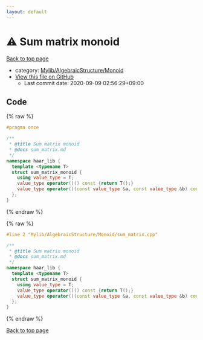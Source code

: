 ```yaml
---
layout: default
---
```


<!-- mathjax config similar to math.stackexchange -->
<script type="text/javascript" async
  src="https://cdnjs.cloudflare.com/ajax/libs/mathjax/2.7.5/MathJax.js?config=TeX-MML-AM_CHTML">
</script>
<script type="text/x-mathjax-config">
  MathJax.Hub.Config({
    TeX: { equationNumbers: { autoNumber: "AMS" }},
    tex2jax: {
      inlineMath: [ ['$','$'] ],
      processEscapes: true
    },
    "HTML-CSS": { matchFontHeight: false },
    displayAlign: "left",
    displayIndent: "2em"
  });
</script>

<script type="text/javascript" src="https://cdnjs.cloudflare.com/ajax/libs/jquery/3.4.1/jquery.min.js"></script>
<script src="https://cdn.jsdelivr.net/npm/jquery-balloon-js@1.1.2/jquery.balloon.min.js" integrity="sha256-ZEYs9VrgAeNuPvs15E39OsyOJaIkXEEt10fzxJ20+2I=" crossorigin="anonymous"></script>
<script type="text/javascript" src="../../../../assets/js/copy-button.js"></script>
<link rel="stylesheet" href="../../../../assets/css/copy-button.css" />


# :warning: Sum matrix monoid

<a href="../../../../index.html">Back to top page</a>

* category: <a href="../../../../index.html#b9ce8b1117f3871719e4d3859e7574c9">Mylib/AlgebraicStructure/Monoid</a>
* <a href="{{ site.github.repository_url }}/blob/master/Mylib/AlgebraicStructure/Monoid/sum_matrix.cpp">View this file on GitHub</a>
    - Last commit date: 2020-09-09 02:56:29+09:00




## Code

<a id="unbundled"></a>
{% raw %}
```cpp
#pragma once

/**
 * @title Sum matrix monoid
 * @docs sum_matrix.md
 */
namespace haar_lib {
  template <typename T>
  struct sum_matrix_monoid {
    using value_type = T;
    value_type operator()() const {return T();}
    value_type operator()(const value_type &a, const value_type &b) const {return a + b;}
  };
}

```
{% endraw %}

<a id="bundled"></a>
{% raw %}
```cpp
#line 2 "Mylib/AlgebraicStructure/Monoid/sum_matrix.cpp"

/**
 * @title Sum matrix monoid
 * @docs sum_matrix.md
 */
namespace haar_lib {
  template <typename T>
  struct sum_matrix_monoid {
    using value_type = T;
    value_type operator()() const {return T();}
    value_type operator()(const value_type &a, const value_type &b) const {return a + b;}
  };
}

```
{% endraw %}

<a href="../../../../index.html">Back to top page</a>

